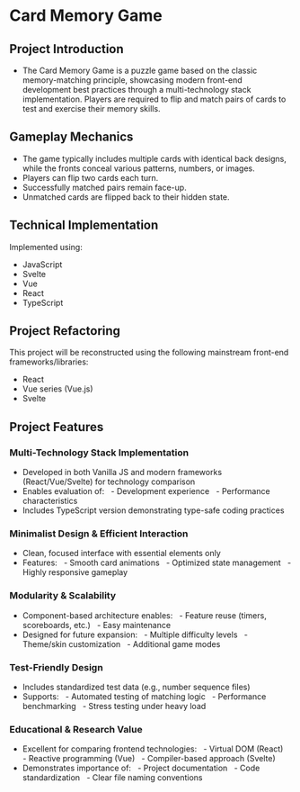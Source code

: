 # Card Memory Game

## Project Introduction

- The Card Memory Game is a puzzle game based on the classic memory-matching principle, showcasing modern front-end development best practices through a multi-technology stack implementation. Players are required to flip and match pairs of cards to test and exercise their memory skills.

## Gameplay Mechanics
- The game typically includes multiple cards with identical back designs, while the fronts conceal various patterns, numbers, or images.
- Players can flip two cards each turn.
- Successfully matched pairs remain face-up.
- Unmatched cards are flipped back to their hidden state.

## Technical Implementation
Implemented using:
- JavaScript
- Svelte
- Vue
- React  
- TypeScript

## Project Refactoring
This project will be reconstructed using the following mainstream front-end frameworks/libraries:
- React
- Vue series (Vue.js) 
- Svelte 

## Project Features

### Multi-Technology Stack Implementation
- Developed in both Vanilla JS and modern frameworks (React/Vue/Svelte) for technology comparison
- Enables evaluation of:
  - Development experience
  - Performance characteristics
- Includes TypeScript version demonstrating type-safe coding practices

### Minimalist Design & Efficient Interaction
- Clean, focused interface with essential elements only
- Features:
  - Smooth card animations
  - Optimized state management
  - Highly responsive gameplay

### Modularity & Scalability
- Component-based architecture enables:
  - Feature reuse (timers, scoreboards, etc.)
  - Easy maintenance
- Designed for future expansion:
  - Multiple difficulty levels
  - Theme/skin customization
  - Additional game modes

### Test-Friendly Design
- Includes standardized test data (e.g., number sequence files)
- Supports:
  - Automated testing of matching logic
  - Performance benchmarking
  - Stress testing under heavy load

### Educational & Research Value
- Excellent for comparing frontend technologies:
  - Virtual DOM (React)
  - Reactive programming (Vue)
  - Compiler-based approach (Svelte)
- Demonstrates importance of:
  - Project documentation
  - Code standardization
  - Clear file naming conventions

<!--by qinhaixia-->

